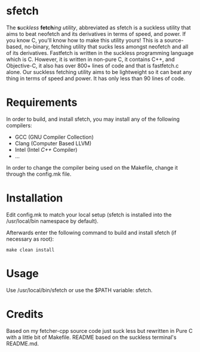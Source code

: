 # sfetch

The **s***uckless* **fetch***ing utility*, abbreviated as sfetch is a suckless utility that aims to beat neofetch and its derivatives in terms of speed, and power. If you know C, you'll know how to make this utility yours! This is a source-based, no-binary, fetching utility that sucks less amongst neofetch and all of its derivatives. Fastfetch is written in the suckless programming language which is C. However, it is written in non-pure C, it contains C++, and Objective-C, it also has over 800+ lines of code and that is fastfetch.c alone. Our suckless fetching utility aims to be lightweight so it can beat any thing in terms of speed and power. It has only less than 90 lines of code.

# Requirements

In order to build, and install sfetch, you may install any of the following compilers:
- GCC (GNU Compiler Collection)
- Clang (Computer Based LLVM)
- Intel (Intel *C++* Compiler)
- ...

In order to change the compiler being used on the Makefile, change it through the config.mk file.

# Installation

Edit config.mk to match your local setup (sfetch is installed into
the /usr/local/bin namespace by default).

Afterwards enter the following command to build and install sfetch (if
necessary as root):

    make clean install


# Usage

Use /usr/local/bin/sfetch or use the $PATH variable: sfetch.

# Credits 
Based on my fetcher-cpp source code just suck less but rewritten in Pure C with a little bit of Makefile.
README based on the suckless terminal's README.md.
